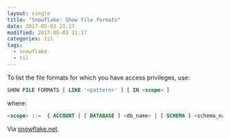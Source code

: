 ```yaml
---
layout: single
title: "Snowflake: Show file formats"
date: 2017-05-03 21:17
modified: 2017-05-03 21:17
categories: til
tags:
  - snowflake
  - til
---
```


To list the file formats for which you have access privileges, use:

```sql
SHOW FILE FORMATS [ LIKE '<pattern>' ] [ IN <scope> ]
```

where:

```sql
<scope> ::=  { ACCOUNT | [ DATABASE ] <db_name> | [ SCHEMA ] <schema_name> }
```

Via [snowflake.net](https://docs.snowflake.net/manuals/sql-reference/sql/show-file-formats.html).
